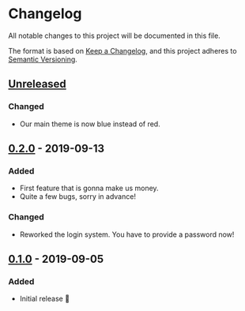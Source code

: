 # Changelog

All notable changes to this project will be documented in this file.

The format is based on [Keep a Changelog](https://keepachangelog.com/en/1.0.0/),
and this project adheres to [Semantic Versioning](https://semver.org/spec/v2.0.0.html).

## [Unreleased]

### Changed

- Our main theme is now blue instead of red.

## [0.2.0] - 2019-09-13

### Added

- First feature that is gonna make us money.
- Quite a few bugs, sorry in advance!

### Changed

- Reworked the login system. You have to provide a password now!

## [0.1.0] - 2019-09-05

### Added

- Initial release :tada:

[unreleased]: https://github.com/foo/bar/compare/0.2.0...HEAD
[0.2.0]: https://github.com/foo/bar/compare/0.1.0...0.2.0
[0.1.0]: https://github.com/foo/bar/compare/1625533e04119e8496b14d5e18786f150b4fce4d...0.1.0
